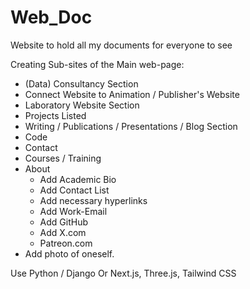 # Web_Doc
Website to hold all my documents for everyone to see 


Creating Sub-sites of the Main web-page: 


- (Data) Consultancy Section
- Connect Website to Animation / Publisher's Website
- Laboratory Website Section
- Projects Listed
- Writing / Publications / Presentations / Blog Section
- Code
- Contact
- Courses / Training
- About
     - Add Academic Bio
     - Add Contact List
     - Add necessary hyperlinks
     - Add Work-Email
     - Add GitHub
     - Add X.com
     - Patreon.com
- Add photo of oneself.


Use Python / Django 
Or Next.js, Three.js, Tailwind CSS




